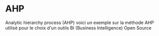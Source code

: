 # AHP
Analytic hierarchy process (AHP)
voici un exemple sur la méthode AHP utilisé pour
le choix d'un outils BI (Business Intelligence) Open Source
